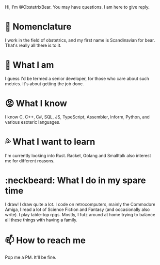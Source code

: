 Hi, I'm @ObstetrixBear. 
You may have questions. 
I am here to give reply.

# :bear: Nomenclature
I work in the field of obstetrics, and my first name is Scandinavian for bear. That's really all there is to it.

# :construction_worker: What I am
I guess I'd be termed a senior developer, for those who care about such metrics. It's about getting the job done. 

# :rage: What I know
I know C, C++, C#, SQL, JS, TypeScript, Assembler, Inform, Python, and various esoteric languages.

# :sweat_drops: What I want to learn
I'm currently looking into Rust. Racket, Golang and Smalltalk also interest me for different reasons.

# :neckbeard: What I do in my spare time
I draw! I draw quite a lot. I code on retrocomputers, mainly the Commodore Amiga, I read a lot of Science Fiction and Fantasy (and occasionally also write). I play table-top rpgs. Mostly, I futz around at home trying to balance all these things with having a family. 

# 📫 How to reach me
Pop me a PM. It'll be fine.
